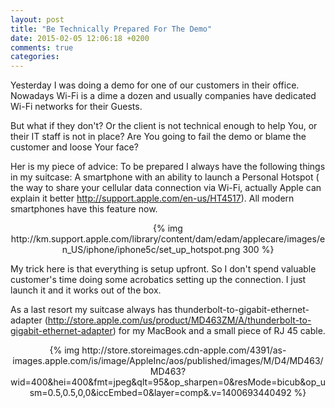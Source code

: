 ```yaml
---
layout: post
title: "Be Technically Prepared For The Demo"
date: 2015-02-05 12:06:18 +0200
comments: true
categories: 
---
```



Yesterday I was doing a demo for one of our customers in their office.
Nowadays Wi-Fi is a dime a dozen and usually companies have dedicated Wi-Fi networks for their Guests.

But what if they don't? Or the client is not technical enough to help You, or their IT staff is not in place?
Are You going to fail the demo or blame the customer and loose Your face?

Her is my piece of advice: To be prepared I always have the following things in my suitcase: A smartphone with an ability to launch a Personal Hotspot ( the way to share your cellular data connection  via Wi-Fi, actually Apple can explain it better http://support.apple.com/en-us/HT4517).
All modern smartphones have this feature now.

<div style="text-align:center" markdown="1">
{% img http://km.support.apple.com/library/content/dam/edam/applecare/images/en_US/iphone/iphone5c/set_up_hotspot.png 300 %}
</div>


My trick here is that everything is setup upfront. So I don't spend valuable customer's time doing some acrobatics setting up the connection. I just launch it and it works out of the box.

As a last resort my suitcase always has thunderbolt-to-gigabit-ethernet-adapter (http://store.apple.com/us/product/MD463ZM/A/thunderbolt-to-gigabit-ethernet-adapter) for my MacBook and a small piece of RJ 45 cable.
<div style="text-align:center" markdown="1">
{% img http://store.storeimages.cdn-apple.com/4391/as-images.apple.com/is/image/AppleInc/aos/published/images/M/D4/MD463/MD463?wid=400&hei=400&fmt=jpeg&qlt=95&op_sharpen=0&resMode=bicub&op_usm=0.5,0.5,0,0&iccEmbed=0&layer=comp&.v=1400693440492 %}
</div>





